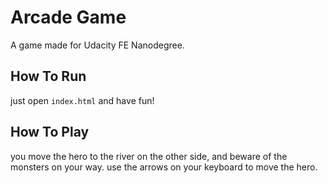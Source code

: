 # Arcade Game

A game made for Udacity FE Nanodegree.

## How To Run
just open `index.html` and have fun!

## How To Play
you move the hero to the river on the other side, and beware of the monsters on your way.
use the arrows on your keyboard to move the hero.
